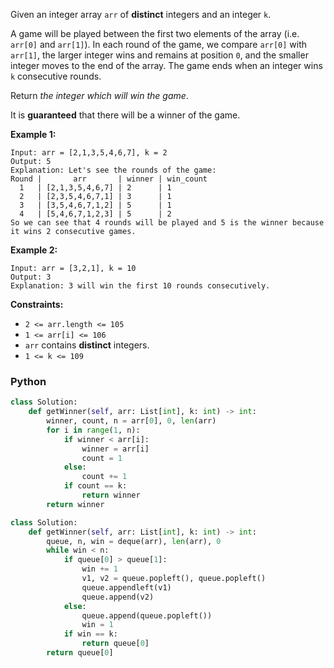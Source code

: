 Given an integer array  `arr`  of  **distinct**  integers and an integer  `k`.

A game will be played between the first two elements of the array (i.e.  `arr[0]`  and  `arr[1]`). In each round of the
game, we compare  `arr[0]`  with  `arr[1]`, the larger integer wins and remains at position  `0`, and the smaller
integer moves to the end of the array. The game ends when an integer wins  `k`  consecutive rounds.

Return  _the integer which will win the game_.

It is  **guaranteed**  that there will be a winner of the game.

**Example 1:**

```
Input: arr = [2,1,3,5,4,6,7], k = 2
Output: 5
Explanation: Let's see the rounds of the game:
Round |       arr       | winner | win_count
  1   | [2,1,3,5,4,6,7] | 2      | 1
  2   | [2,3,5,4,6,7,1] | 3      | 1
  3   | [3,5,4,6,7,1,2] | 5      | 1
  4   | [5,4,6,7,1,2,3] | 5      | 2
So we can see that 4 rounds will be played and 5 is the winner because it wins 2 consecutive games.
```

**Example 2:**

```
Input: arr = [3,2,1], k = 10
Output: 3
Explanation: 3 will win the first 10 rounds consecutively.
```

**Constraints:**

- `2 <= arr.length <= 105`
- `1 <= arr[i] <= 106`
- `arr`  contains  **distinct**  integers.
- `1 <= k <= 109`

### Python

```python
class Solution:
    def getWinner(self, arr: List[int], k: int) -> int:
        winner, count, n = arr[0], 0, len(arr)
        for i in range(1, n):
            if winner < arr[i]:
                winner = arr[i]
                count = 1
            else:
                count += 1
            if count == k:
                return winner
        return winner
```

```python
class Solution:
    def getWinner(self, arr: List[int], k: int) -> int:
        queue, n, win = deque(arr), len(arr), 0
        while win < n:
            if queue[0] > queue[1]:
                win += 1
                v1, v2 = queue.popleft(), queue.popleft()
                queue.appendleft(v1)
                queue.append(v2)
            else:
                queue.append(queue.popleft())
                win = 1
            if win == k:
                return queue[0]
        return queue[0]
```